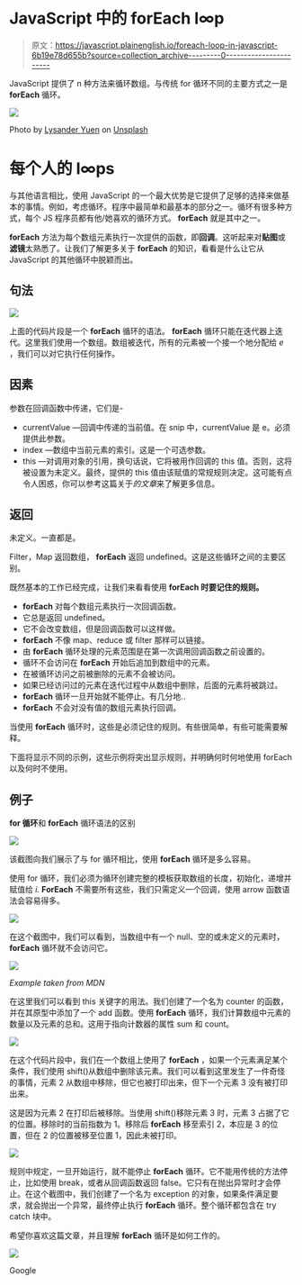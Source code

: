 # JavaScript 中的 forEach l∞p

> 原文：<https://javascript.plainenglish.io/foreach-loop-in-javascript-6b19e78d655b?source=collection_archive---------0----------------------->

JavaScript 提供了 n 种方法来循环数组。与传统 for 循环不同的主要方式之一是 **forEach** 循环。

![](img/c941a0a45eaae268e641b634ebcbc7c1.png)

Photo by [Lysander Yuen](https://unsplash.com/@lysanderyuen?utm_source=medium&utm_medium=referral) on [Unsplash](https://unsplash.com?utm_source=medium&utm_medium=referral)

# 每个人的 l∞ps

与其他语言相比，使用 JavaScript 的一个最大优势是它提供了足够的选择来做基本的事情。例如，考虑循环。程序中最简单和最基本的部分之一。循环有很多种方式，每个 JS 程序员都有他/她喜欢的循环方式。 **forEach** 就是其中之一。

**forEach** 方法为每个数组元素执行一次提供的函数，即**回调**。这听起来对**贴图**或**滤镜**太熟悉了。让我们了解更多关于 **forEach** 的知识，看看是什么让它从 JavaScript 的其他循环中脱颖而出。

## 句法

![](img/39ba06dade273156c4313e4fd00f4ce2.png)

上面的代码片段是一个 **forEach** 循环的语法。 **forEach** 循环只能在迭代器上迭代。这里我们使用一个数组。数组被迭代，所有的元素被一个接一个地分配给 *e* ，我们可以对它执行任何操作。

## 因素

参数在回调函数中传递，它们是-

*   currentValue —回调中传递的当前值。在 snip 中，currentValue 是 e。必须提供此参数。
*   index —数组中当前元素的索引。这是一个可选参数。
*   this —对调用对象的引用，换句话说，它将被用作回调的 this 值。否则，这将被设置为未定义。最终，提供的 this 值由该赋值的常规规则决定。这可能有点令人困惑，你可以参考这篇关于*的文章*来了解更多信息。

## 返回

未定义。一直都是。

Filter，Map 返回数组， **forEach** 返回 undefined。这是这些循环之间的主要区别。

既然基本的工作已经完成，让我们来看看使用 **forEach 时要记住的规则。**

*   **forEach** 对每个数组元素执行一次回调函数。
*   它总是返回 undefined。
*   它不会改变数组，但是回调函数可以这样做。
*   **forEach** 不像 map、reduce 或 filter 那样可以链接。
*   由 **forEach** 循环处理的元素范围是在第一次调用回调函数之前设置的。
*   循环不会访问在 **forEach** 开始后追加到数组中的元素。
*   在被循环访问之前被删除的元素不会被访问。
*   如果已经访问过的元素在迭代过程中从数组中删除，后面的元素将被跳过。
*   **forEach** 循环一旦开始就不能停止。有几分地..
*   **forEach** 不会对没有值的数组元素执行回调。

当使用 **forEach** 循环时，这些是必须记住的规则。有些很简单，有些可能需要解释。

下面将显示不同的示例，这些示例将突出显示规则，并明确何时何地使用 forEach 以及何时不使用。

## 例子

**for 循环**和 **forEach** 循环语法的区别

![](img/7a90ee1983089bb471a2a19388ddd58a.png)

该截图向我们展示了与 for 循环相比，使用 **forEach** 循环是多么容易。

使用 for 循环，我们必须为循环创建完整的模板获取数组的长度，初始化，递增并赋值给 *i.* **ForEach** 不需要所有这些，我们只需定义一个回调，使用 arrow 函数语法会容易得多。

![](img/16e8ee89645d2a3f014d933be4dfb162.png)

在这个截图中，我们可以看到，当数组中有一个 null、空的或未定义的元素时， **forEach** 循环就不会访问它。

![](img/6c961d2553f0967c415d6af7a254549b.png)

*Example taken from MDN*

在这里我们可以看到 this 关键字的用法。我们创建了一个名为 counter 的函数，并在其原型中添加了一个 add 函数。使用 **forEach** 循环，我们计算数组中元素的数量以及元素的总和。这用于指向计数器的属性 sum 和 count。

![](img/35d17c8cc3e6baab5bbb13df079fb8d4.png)

在这个代码片段中，我们在一个数组上使用了 **forEach** ，如果一个元素满足某个条件，我们使用 shift()从数组中删除该元素。我们可以看到这里发生了一件奇怪的事情，元素 2 从数组中移除，但它也被打印出来，但下一个元素 3 没有被打印出来。

这是因为元素 2 在打印后被移除。当使用 shift()移除元素 3 时，元素 3 占据了它的位置。移除时的当前指数为 1。移除后 **forEach** 移至索引 2，本应是 3 的位置，但在 2 的位置被移至位置 1，因此未被打印。

![](img/8b69aafb9367c0fe50d997d400b48a58.png)

规则中规定，一旦开始运行，就不能停止 **forEach** 循环。它不能用传统的方法停止，比如使用 break，或者从回调函数返回 false。它只有在抛出异常时才会停止。在这个截图中，我们创建了一个名为 exception 的对象，如果条件满足要求，就会抛出一个异常，最终停止执行 **forEach** 循环。整个循环都包含在 try catch 块中。

希望你喜欢这篇文章，并且理解 **forEach** 循环是如何工作的。

![](img/8fa3b0fe054a13c3766d159ba831adc4.png)

Google